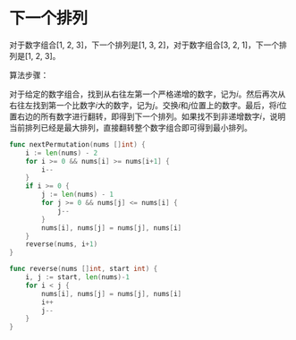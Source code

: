 # 下一个排列

对于数字组合[1, 2, 3]，下一个排列是[1, 3, 2]，对于数字组合[3, 2, 1]，下一个排列是[1, 2, 3]。

算法步骤：

对于给定的数字组合，找到从右往左第一个严格递增的数字，记为𝑖。然后再次从右往左找到第一个比数字𝑖大的数字，记为𝑗。交换𝑖和𝑗位置上的数字。最后，将𝑖位置右边的所有数字进行翻转，即得到下一个排列。如果找不到非递增数字𝑖，说明当前排列已经是最大排列，直接翻转整个数字组合即可得到最小排列。

```go
func nextPermutation(nums []int) {
    i := len(nums) - 2
    for i >= 0 && nums[i] >= nums[i+1] {
        i--
    }
    if i >= 0 {
        j := len(nums) - 1
        for j >= 0 && nums[j] <= nums[i] {
            j--
        }
        nums[i], nums[j] = nums[j], nums[i]
    }
    reverse(nums, i+1)
}

func reverse(nums []int, start int) {
    i, j := start, len(nums)-1
    for i < j {
        nums[i], nums[j] = nums[j], nums[i]
        i++
        j--
    }
}
```

